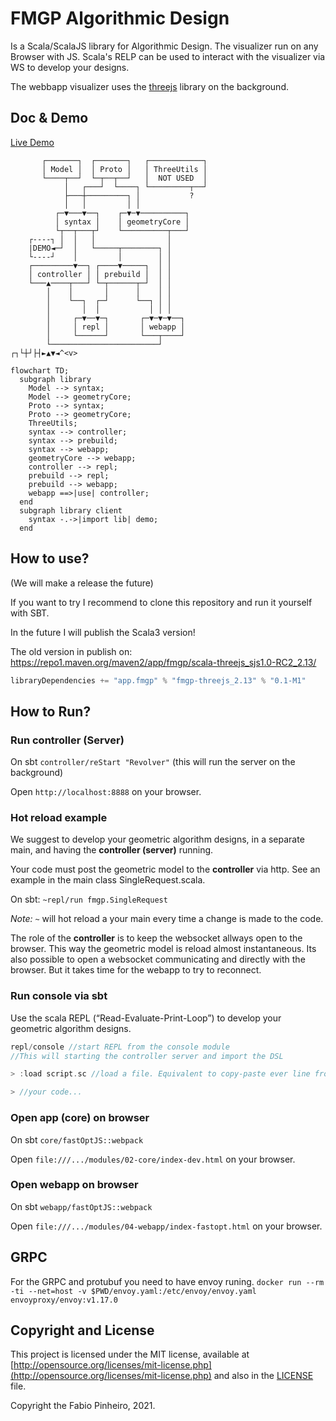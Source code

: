 # FMGP Algorithmic Design

Is a Scala/ScalaJS library for Algorithmic Design.
The visualizer run on any Browser with JS.
Scala's RELP can be used to interact with the visualizer via WS to develop your designs.

The webbapp visualizer uses the [threejs](https://threejs.org/) library on the background.

## Doc & Demo

[Live Demo](https://fabiopinheiro.github.io/fmgp-generative-design/)

```text
       ┌───────┐  ┌───────┐   ┌────────────┐
       │ Model │  │ Proto │   │ ThreeUtils │
       └────┬──┘  └─┬──┬──┘   │  NOT USED  │
            │   ┌───┘  └────┐ └─────────┬──┘
            ├───┼─────────┐ │           ?
            │   │         │ │
          ┌─▼───▼──┐    ┌─▼─▼──────────┐
          │ syntax │    │ geometryCore │
          └┬──┬───┬┘    └──────────┬───┘
    ┌----┐ │  │   │                │
    |DEMO◄─┘  │   └─────┬────────┐ │
    └----┘    │         │        │ │
    ┌─────────▼──┐ ┌────▼─────┐  │ │
    │ controller │ │ prebuild │  │ │
    └───▲────┬───┘ └─┬──────┬─┘  │ │
        │    │       │      │    │ │
        │    └──┐  ┌─┘      └──┐ │ │
        │       │  │           │ │ │
        │     ┌─▼──▼─┐       ┌─▼─▼─▼──┐
        │     │ repl │       │ webapp │
        │     └──────┘       └───┬────┘
        └────────────────────────┘
┌┐└┼┘├┤►▲▼◄^<v>
```

```mermaid #graph/flowchart
flowchart TD;
  subgraph library
    Model --> syntax;
    Model --> geometryCore;
    Proto --> syntax;
    Proto --> geometryCore;
    ThreeUtils;
    syntax --> controller;
    syntax --> prebuild;
    syntax --> webapp;
    geometryCore --> webapp;
    controller --> repl;
    prebuild --> repl;
    prebuild --> webapp;
    webapp ==>|use| controller;
  end
  subgraph library client
    syntax -.->|import lib| demo;
  end
```

## How to use?

(We will make a release the future)

If you want to try I recommend to clone this repository and run it yourself with SBT.

In the future I will publish the Scala3 version!

The old version in publish on:
https://repo1.maven.org/maven2/app/fmgp/scala-threejs_sjs1.0-RC2_2.13/

```scala
libraryDependencies += "app.fmgp" % "fmgp-threejs_2.13" % "0.1-M1"
```

## How to Run?

### **Run controller (Server)**

On sbt `controller/reStart "Revolver"` (this will run the server on the background)

Open `http://localhost:8888` on your browser.

### **Hot reload example**

We suggest to develop your geometric algorithm designs, in a separate main, and having the **controller (server)** running.

Your code must post the geometric model to the **controller** via http. See an example in the main class SingleRequest.scala.

On sbt: `~repl/run fmgp.SingleRequest`

*Note:* `~` will hot reload a your main every time a change is made to the code.

The role of the **controller** is to keep the websocket allways open to the browser. This way the geometric model is reload almost instantaneous.
Its also possible to open a websocket communicating and directly with the browser. But it takes time for the webapp to try to reconnect.

### **Run console via sbt**

Use the scala REPL (“Read-Evaluate-Print-Loop”) to develop your geometric algorithm designs.

```scala
repl/console //start REPL from the console module
//This will starting the controller server and import the DSL

> :load script.sc //load a file. Equivalent to copy-paste ever line from script.sc

> //your code...
```

### **Open app (core) on browser**

On sbt `core/fastOptJS::webpack`

Open `file:///.../modules/02-core/index-dev.html` on your browser.

### **Open webapp on browser**

On sbt `webapp/fastOptJS::webpack`

Open `file:///.../modules/04-webapp/index-fastopt.html` on your browser.

## GRPC

For the GRPC and protubuf you need to have envoy runing.
`docker run --rm -ti --net=host -v $PWD/envoy.yaml:/etc/envoy/envoy.yaml envoyproxy/envoy:v1.17.0`

## Copyright and License

This project is licensed under the MIT license, available at
[http://opensource.org/licenses/mit-license.php](http://opensource.org/licenses/mit-license.php)
and also in the [LICENSE](LICENSE) file.

Copyright the Fabio Pinheiro, 2021.

[cats-badge]: https://typelevel.org/cats/img/cats-badge-tiny.png
[cats-infographic]: https://github.com/tpolecat/cats-infographic
[underscore-scala-book]: https://underscore.io/books/advanced-scala
[sbt]: http://scala-sbt.org
[shapeless]: https://github.com/milessabin/shapeless
